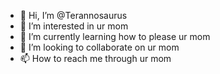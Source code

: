 - 👋 Hi, I’m @Terannosaurus
- 👀 I’m interested in ur mom
- 🌱 I’m currently learning how to please ur mom
- 💞️ I’m looking to collaborate on ur mom
- 📫 How to reach me through ur mom

<!---
Terannosaurus/Terannosaurus is a ✨ special ✨ repository because its `README.md` (this file) appears on your GitHub profile.
You can click the Preview link to take a look at your changes.
--->

